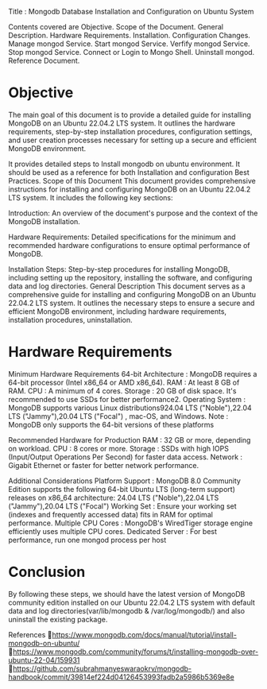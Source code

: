 Title : Mongodb Database Installation and Configuration on Ubuntu System

Contents covered are 
Objective. 
Scope of the Document. 
General Description. 
Hardware Requirements. 
Installation.
Configuration Changes.
Manage mongod Service.
Start  mongod Service.
Verfify mongod Service.
Stop mongod Service.
Connect or Login to Mongo Shell.
Uninstall mongod.
Reference Document.

Objective
==============
The main goal of this document is to provide a detailed guide for installing	MongoDB on an Ubuntu 22.04.2 LTS system. It outlines the hardware  requirements, step-by-step installation procedures, configuration settings, and user creation processes necessary for setting up a secure and efficient MongoDB environment.

It provides detailed steps to Install mongodb on ubuntu environment. It should be used as a reference for both Installation and configuration Best Practices.
Scope of this Document 
This document provides comprehensive instructions for installing and configuring MongoDB on an Ubuntu 22.04.2 LTS system. It includes the following key sections:

Introduction: An overview of the document's purpose and the context of the MongoDB installation.

Hardware Requirements: Detailed specifications for the minimum and recommended hardware configurations to ensure optimal performance of 	MongoDB.

Installation Steps: Step-by-step procedures for installing MongoDB, including setting up the repository, installing the software, and configuring data and log 	directories.
General Description
This document serves as a comprehensive guide for installing and configuring MongoDB on an Ubuntu 22.04.2 LTS system. It outlines the necessary steps to ensure a secure and efficient MongoDB environment, including hardware 	requirements, installation procedures, uninstallation.

Hardware Requirements
========================
Minimum Hardware Requirements
64-bit Architecture   :  MongoDB requires a 64-bit processor (Intel x86_64 or AMD 			  		  x86_64).
RAM			:  At least 8 GB of RAM.
CPU			:  A minimum of 4 cores.
Storage		:  20 GB of disk space. It's recommended to use SSDs for better 			  		   performance2.
Operating System	:  MongoDB supports various Linux distributions924.04 LTS 					   ("Noble"),22.04 LTS ("Jammy"),20.04 LTS ("Focal") , mac-OS, and  				   Windows. 
Note  			: MongoDB only supports the 64-bit versions of these platforms

Recommended Hardware for Production
RAM			:  32 GB or more, depending on  workload.
CPU			:  8 cores or more.
Storage		:  SSDs with high IOPS (Input/Output Operations Per Second) for 			 		   faster data access.
Network		:  Gigabit Ethernet or faster for better network performance.

Additional Considerations
Platform Support	:  MongoDB 8.0 Community Edition supports the following 64-bit Ubuntu 				   LTS (long-term support) releases on x86_64 architecture:
24.04 LTS ("Noble"),22.04 LTS ("Jammy"),20.04 LTS ("Focal")
Working Set		:  Ensure your working set (indexes and frequently accessed data) 			 	   fits in RAM for optimal performance.
Multiple CPU Cores	:  MongoDB's WiredTiger storage engine efficiently uses 				 		   multiple CPU cores.
Dedicated Server	:  For best performance, run one mongod process per host


Conclusion 
================
By following these steps, we should have the latest version of MongoDB community edition installed on our Ubuntu 22.04.2 LTS system with default data and log directories(var/lib/mongodb & /var/log/mongodb/) and also uninstall the existing package. 

References
https://www.mongodb.com/docs/manual/tutorial/install-mongodb-on-ubuntu/
https://www.mongodb.com/community/forums/t/installing-mongodb-over-ubuntu-22-04/159931 
https://github.com/subrahmanyeswaraokrv/mongodb-handbook/commit/39814ef224d04126453993fadb2a5986b5369e8e 
